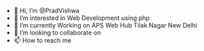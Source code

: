- 👋 Hi, I’m @PradVishwa
- 👀 I’m interested in Web Development using php
- 🌱 I’m currently Working on APS Web Hub Tilak Nagar New Delhi
- 💞️ I’m looking to collaborate on 
- 📫 How to reach me 

<!---
PradVishwa/PradVishwa is a ✨ special ✨ repository because its `README.md` (this file) appears on your GitHub profile.
You can click the Preview link to take a look at your changes.
--->
